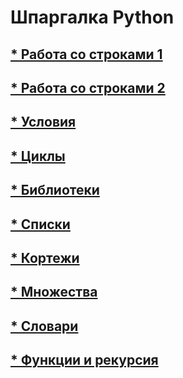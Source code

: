 # Шпаргалка Python

## [* Работа со строками 1](/pages/lines1.md)

## [* Работа со строками 2](/pages/lines2.md)

## [* Условия](/pages/condition.md)

## [* Циклы](/pages/cycles.md)

## [* Библиотеки](/pages/libs.md)

## [* Списки](/pages/lists.md)

## [* Кортежи](/pages/tuples.md)

## [* Множества](/pages/sets.md)

## [* Словари](/pages/dicts.md)

## [* Функции и рекурсия](/pages/functions.md)

